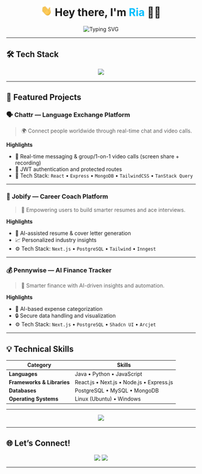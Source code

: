 <!-- PROFILE HEADER -->
<h1 align="center">
  <img src="https://raw.githubusercontent.com/ABSphreak/ABSphreak/master/gifs/Hi.gif" width="30px"> 
  Hey there, I'm <span style="color:#00BFFF">Ria</span> 👩‍💻
</h1>

<p align="center">
  <img src="https://readme-typing-svg.demolab.com?font=Fira+Code&weight=500&size=22&pause=1000&center=true&vCenter=true&width=435&lines=Full-Stack+Developer;AI+%26+Product+Enthusiast;Building+Impactful+Web+Apps" alt="Typing SVG" />
</p>

---

## 🛠️ Tech Stack

<p align="center">
  <img src="https://skillicons.dev/icons?i=java,python,javascript,react,nextjs,nodejs,express,postgres,mongodb,mysql,linux,tailwind" />
</p>

---

## 🚀 Featured Projects

### 🗣️ **Chattr — Language Exchange Platform**
> 🌍 Connect people worldwide through real-time chat and video calls.

**Highlights**
- 💬 Real-time messaging & group/1-on-1 video calls (screen share + recording)  
- 🔐 JWT authentication and protected routes  
- 🧩 Tech Stack: `React` • `Express` • `MongoDB` • `TailwindCSS` • `TanStack Query`


---

### 💼 **Jobify — Career Coach Platform**
> 🎯 Empowering users to build smarter resumes and ace interviews.

**Highlights**
- 🧠 AI-assisted resume & cover letter generation  
- 📈 Personalized industry insights  
- ⚙️ Tech Stack: `Next.js` • `PostgreSQL` • `Tailwind` • `Inngest`



---

### 💰 **Pennywise — AI Finance Tracker**
> 🤖 Smarter finance with AI-driven insights and automation.

**Highlights**
- 💸 AI-based expense categorization  
- 🔒 Secure data handling and visualization  
- ⚙️ Tech Stack: `Next.js` • `PostgreSQL` • `Shadcn UI` • `Arcjet`



---

## 💡 Technical Skills

| Category | Skills |
|-----------|--------|
| **Languages** | Java • Python • JavaScript |
| **Frameworks & Libraries** | React.js • Next.js • Node.js • Express.js |
| **Databases** | PostgreSQL • MySQL • MongoDB |
| **Operating Systems** | Linux (Ubuntu) • Windows |

---



<p align="center">
  <img src="https://us1.discourse-cdn.com/spiceworks/original/4X/5/9/1/591f9c74b350da32559240aef950d7d548864e2c.png" width="400" />
</p>


---

## 🌐 Let’s Connect!

<p align="center">
  <a href="https://www.linkedin.com/in/your-linkedin/"><img src="https://img.shields.io/badge/LinkedIn-blue?style=for-the-badge&logo=linkedin"></a>
  <a href="https://github.com/ria30102004"><img src="https://img.shields.io/badge/GitHub-black?style=for-the-badge&logo=github"></a>
</p>

---

<!-- <p align="center">
  <img src="https://komarev.com/ghpvc/?username=ria30102004&label=Profile%20Views&color=00BFFF&style=flat-square" alt="profile views"/>
</p> -->
